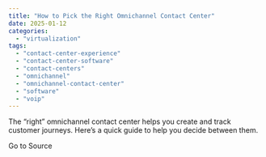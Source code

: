 ```yaml
---
title: "How to Pick the Right Omnichannel Contact Center"
date: 2025-01-12
categories: 
  - "virtualization"
tags: 
  - "contact-center-experience"
  - "contact-center-software"
  - "contact-centers"
  - "omnichannel"
  - "omnichannel-contact-center"
  - "software"
  - "voip"
---
```


The “right” omnichannel contact center helps you create and track customer journeys. Here’s a quick guide to help you decide between them.

Go to Source
